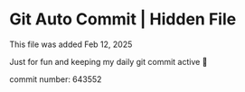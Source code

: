 # Git Auto Commit | Hidden File

This file was added Feb 12, 2025

Just for fun and keeping my daily git commit active 🤪

commit number: 643552
